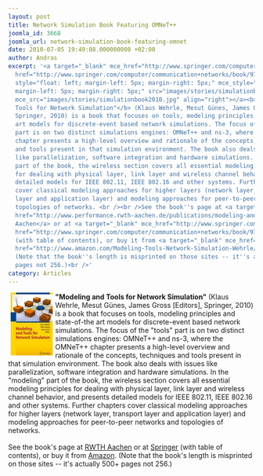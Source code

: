 ```yaml
---
layout: post
title: Network Simulation Book Featuring OMNeT++
joomla_id: 3668
joomla_url: network-simulation-book-featuring-omnet
date: 2010-07-05 19:49:08.000000000 +02:00
author: Andras
excerpt: '<a target="_blank" mce_href="http://www.springer.com/computer/communication+networks/book/978-3-642-12330-6"
  href="http://www.springer.com/computer/communication+networks/book/978-3-642-12330-6"><img
  style="float: left; margin-left: 5px; margin-right: 5px;" mce_style="float: left;
  margin-left: 5px; margin-right: 5px;" src="images/stories/simulationbook2010.jpg"
  mce_src="images/stories/simulationbook2010.jpg" align="right"></a><b>"Modeling and
  Tools for Network Simulation"</b> (Klaus Wehrle, Mesut Günes, James Gross [Editors],
  Springer, 2010) is a book that focuses on tools, modeling principles and state-of-the
  art models for discrete-event based network simulations. The focus of the "tools"
  part is on two distinct simulations engines: OMNeT++ and ns-3, where the OMNeT++
  chapter presents a high-level overview and rationale of the concepts, techniques
  and tools present in that simulation environment. The book also deals with issues
  like parallelization, software integration and hardware simulations. In the "modeling"
  part of the book, the wireless section covers all essential modeling principles
  for dealing with physical layer, link layer and wireless channel behavior, and presents
  detailed models for IEEE 802.11, IEEE 802.16 and other systems. Further chapters
  cover classical modeling approaches for higher layers (network layer, transport
  layer and application layer) and modeling approaches for peer-to-peer networks and
  topologies of networks. <br /><br />See the book''s page at <a target="_blank" mce_href="http://www.performance.rwth-aachen.de/publications/modeling-and-tools-for-network-simulation"
  href="http://www.performance.rwth-aachen.de/publications/modeling-and-tools-for-network-simulation">RWTH
  Aachen</a> or at <a target="_blank" mce_href="http://www.springer.com/computer/communication+networks/book/978-3-642-12330-6"
  href="http://www.springer.com/computer/communication+networks/book/978-3-642-12330-6">Springer</a>
  (with table of contents), or buy it from <a target="_blank" mce_href="http://www.amazon.com/Modeling-Tools-Network-Simulation-Wehrle/dp/3642123309"
  href="http://www.amazon.com/Modeling-Tools-Network-Simulation-Wehrle/dp/3642123309">Amazon</a>.
  (Note that the book''s length is misprinted on those sites -- it''s actually 500+
  pages not 256.)<br />'
category: Articles
---
```

<a target="_blank" mce_href="http://www.springer.com/computer/communication+networks/book/978-3-642-12330-6" href="http://www.springer.com/computer/communication+networks/book/978-3-642-12330-6"><img style="float: left; margin-left: 5px; margin-right: 5px;" mce_style="float: left; margin-left: 5px; margin-right: 5px;" src="images/stories/simulationbook2010.jpg" mce_src="images/stories/simulationbook2010.jpg" align="right"></a><b>"Modeling and Tools for Network Simulation"</b> (Klaus Wehrle, Mesut Günes, James Gross [Editors], Springer, 2010) is a book that focuses on tools, modeling principles and state-of-the art models for discrete-event based network simulations. The focus of the "tools" part is on two distinct simulations engines: OMNeT++ and ns-3, where the OMNeT++ chapter presents a high-level overview and rationale of the concepts, techniques and tools present in that simulation environment. The book also deals with issues like parallelization, software integration and hardware simulations. In the "modeling" part of the book, the wireless section covers all essential modeling principles for dealing with physical layer, link layer and wireless channel behavior, and presents detailed models for IEEE 802.11, IEEE 802.16 and other systems. Further chapters cover classical modeling approaches for higher layers (network layer, transport layer and application layer) and modeling approaches for peer-to-peer networks and topologies of networks. <br /><br />See the book's page at <a target="_blank" mce_href="http://www.performance.rwth-aachen.de/publications/modeling-and-tools-for-network-simulation" href="http://www.performance.rwth-aachen.de/publications/modeling-and-tools-for-network-simulation">RWTH Aachen</a> or at <a target="_blank" mce_href="http://www.springer.com/computer/communication+networks/book/978-3-642-12330-6" href="http://www.springer.com/computer/communication+networks/book/978-3-642-12330-6">Springer</a> (with table of contents), or buy it from <a target="_blank" mce_href="http://www.amazon.com/Modeling-Tools-Network-Simulation-Wehrle/dp/3642123309" href="http://www.amazon.com/Modeling-Tools-Network-Simulation-Wehrle/dp/3642123309">Amazon</a>. (Note that the book's length is misprinted on those sites -- it's actually 500+ pages not 256.)<br />
